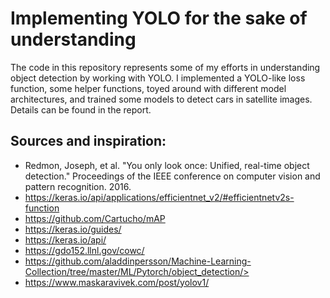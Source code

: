 # Implementing YOLO for the sake of understanding
The code in this repository represents some of my efforts in understanding object detection by working with YOLO. I implemented a YOLO-like loss function, some helper functions, toyed around with different model architectures, and trained some models to detect cars in satellite images. Details can be found in the report.


## Sources and inspiration:
+ Redmon, Joseph, et al. "You only look once: Unified, real-time object detection." Proceedings of the IEEE conference on computer vision and pattern recognition. 2016.
+ https://keras.io/api/applications/efficientnet_v2/#efficientnetv2s-function
+ https://github.com/Cartucho/mAP
+ https://keras.io/guides/
+ https://keras.io/api/
+ https://gdo152.llnl.gov/cowc/
+ https://github.com/aladdinpersson/Machine-Learning-Collection/tree/master/ML/Pytorch/object_detection/>
+ https://www.maskaravivek.com/post/yolov1/